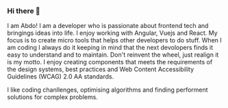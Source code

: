 ### Hi there 👋

<!--
**HamilaAbderrahman/HamilaAbderrahman** is a ✨ _special_ ✨ repository because its `README.md` (this file) appears on your GitHub profile.

Here are some ideas to get you started:

- 🔭 I’m currently working on ...
- 🌱 I’m currently learning ...
- 👯 I’m looking to collaborate on ...
- 🤔 I’m looking for help with ...
- 💬 Ask me about ...
- 📫 How to reach me: ...
- 😄 Pronouns: ...
- ⚡ Fun fact: ...
-->
I am Abdo! I am a developer who is passionate about frontend tech and bringings ideas into life. I enjoy working with Angular, Vuejs and React. My focus is to create micro tools that helps other developers to do stuff. When I am coding I always do it keeping in mind that the next devolopers finds it easy to understand and to maintain. Don't reinvent the wheel, just realign it is my motto. I enjoy creating components that meets the requirements of the design systems, best practices and Web Content Accessibility Guidelines (WCAG) 2.0 AA standards.

I like coding chanllenges, optimising algorithms and finding performent solutions for complex problems. 

